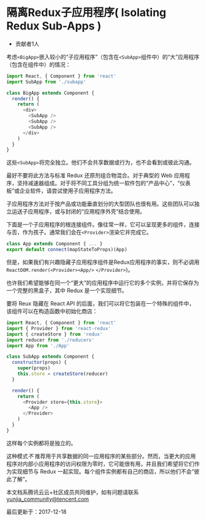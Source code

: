 # 隔离Redux子应用程序( Isolating Redux Sub-Apps )

- 贡献者1人

  

考虑`<BigApp>`嵌入较小的“子应用程序”（包含在`<SubApp>`组件中）的“大”应用程序（包含在组件中）的情况：

```javascript
import React, { Component } from 'react'
import SubApp from './subapp'

class BigApp extends Component {
  render() {
    return (
      <div>
        <SubApp />
        <SubApp />
        <SubApp />
      </div>
    )
  }
}
```

这些`<SubApp>`将完全独立。他们不会共享数据或行为，也不会看到或彼此沟通。

最好不要将此方法与标准 Redux 还原剂组合物混合。对于典型的 Web 应用程序，坚持减速器组成。对于将不同工具分组为统一软件包的“产品中心”，“仪表板”或企业软件，请尝试使用子应用程序方法。

子应用程序方法对于按产品或功能垂直划分的大型团队也很有用。这些团队可以独立运送子应用程序，或与封闭的“应用程序外壳”结合使用。

下面是一个子应用程序的根连接组件。像往常一样，它可以呈现更多的组件，连接与否，作为孩子。通常我们会在`<Provider>`渲染它并完成它。

```javascript
class App extends Component { ... }
export default connect(mapStateToProps)(App)
```

但是，如果我们有兴趣隐藏子应用程序组件是Redux应用程序的事实，则不必调用`ReactDOM.render(<Provider><App/>` `</Provider>`)。

也许我们希望能够在同一个“更大”的应用程序中运行它的多个实例，并将它保存为一个完整的黑盒子，其中 Redux 是一个实现细节。

要将 Reux 隐藏在 React API 的后面，我们可以将它包装在一个特殊的组件中，该组件可以在构造函数中初始化商店：

```javascript
import React, { Component } from 'react'
import { Provider } from 'react-redux'
import { createStore } from 'redux'
import reducer from './reducers'
import App from './App'

class SubApp extends Component {
  constructor(props) {
    super(props)
    this.store = createStore(reducer)
  }

  render() {
    return (
      <Provider store={this.store}>
        <App />
      </Provider>
    )
  }
}
```

这样每个实例都将是独立的。

这种模式*不* 推荐用于共享数据的同一应用程序的某些部分。然而，当更大的应用程序对内部小应用程序的访问权限为零时，它可能很有用，并且我们希望将它们作为实现细节与 Redux 一起实现。每个组件实例都有自己的商店，所以他们不会“彼此了解”。

本文档系腾讯云云+社区成员共同维护，如有问题请联系 yunjia_community@tencent.com

最后更新于：2017-12-18